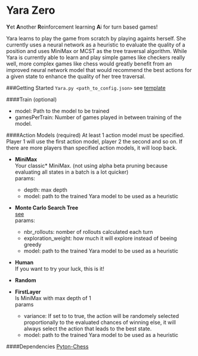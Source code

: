 # Yara Zero
**Y**et **A**nother **R**einforcement learning **A**i for turn based games!

Yara learns to play the game from scratch by playing againts herself.
She currently uses a neural network as a heuristic to evaluate the quality of a position and uses MiniMax or MCST as the tree traversal algorithm. 
While Yara is currently able to learn and play simple games like checkers really well, more complex games like chess would greatly benefit from an improved neural network model that would recommend the best actions for a given state to enhance the quality of her tree traversal.

###Getting Started
`Yara.py <path_to_config.json>` see [template](./Yara_config.template.json)

####Train (optional)  
   * model: Path to the model to be trained  
   * gamesPerTrain: Number of games played in between training of the model.

####Action Models (required)
At least 1 action model must be specified. Player 1 will use the first action model, player 2 the second and so on. 
If there are more players than specified action models, it will loop back.
* **MiniMax**  
Your classic* MiniMax. (not using alpha beta pruning because evaluating all states in a batch is a lot quicker)  
params:
    * depth: max depth
    * model: path to the trained Yara model to be used as a heuristic

* **Monte Carlo Search Tree**  
[see](https://en.wikipedia.org/wiki/Monte_Carlo_tree_search)  
params:
    * nbr_rollouts: nomber of rollouts calculated each turn
    * exploration_weight: how much it will explore instead of beeing greedy
    * model: path to the trained Yara model to be used as a heuristic
* **Human**  
If you want to try your luck, this is it!
* **Random**

* **FirstLayer**  
    Is MiniMax with max depth of 1  
    params
    * variance: If set to to true, the action will be randomely selected proportionally to the evaluated chances of winning else, it will always select the action that leads to the best state. 
    * model: path to the trained Yara model to be used as a heuristic

####Dependencies
[Pyton-Chess](https://python-chess.readthedocs.io/en/latest/)